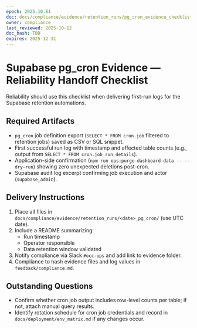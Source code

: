 ```yaml
---
epoch: 2025.10.E1
doc: docs/compliance/evidence/retention_runs/pg_cron_evidence_checklist.md
owner: compliance
last_reviewed: 2025-10-12
doc_hash: TBD
expires: 2025-12-31
---
```

# Supabase pg_cron Evidence — Reliability Handoff Checklist

Reliability should use this checklist when delivering first-run logs for the Supabase retention automations.

## Required Artifacts
- `pg_cron` job definition export (`SELECT * FROM cron.job` filtered to retention jobs) saved as CSV or SQL snippet.
- First successful run log with timestamp and affected table counts (e.g., output from `SELECT * FROM cron.job_run_details`).
- Application-side confirmation (`npm run ops:purge-dashboard-data -- --dry-run`) showing zero unexpected deletions post-cron.
- Supabase audit log excerpt confirming job execution and actor (`supabase_admin`).

## Delivery Instructions
1. Place all files in `docs/compliance/evidence/retention_runs/<date>_pg_cron/` (use UTC date).
2. Include a README summarizing:
   - Run timestamp
   - Operator responsible
   - Data retention window validated
3. Notify compliance via Slack `#occ-ops` and add link to evidence folder.
4. Compliance to hash evidence files and log values in `feedback/compliance.md`.

## Outstanding Questions
- Confirm whether cron job output includes row-level counts per table; if not, attach manual query results.
- Identify rotation schedule for cron job credentials and record in `docs/deployment/env_matrix.md` if any changes occur.
